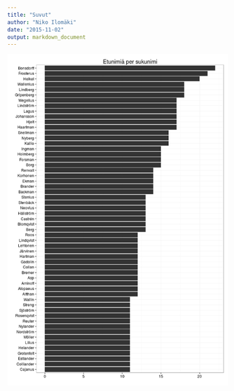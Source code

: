 ```yaml
---
title: "Suvut"
author: "Niko Ilomäki"
date: "2015-11-02"
output: markdown_document
---
```




![plot of chunk suvut](figure/suvut-1.png) 
